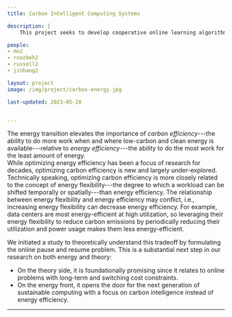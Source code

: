 ```yaml
---
title: Carbon Intelligent Computing Systems

description: |
    This project seeks to develop cooperative online learning algorithms in distributed and heterogeneous networks.

people:
- mo2
- roozbeh2
- russell2
- jinhang2

layout: project
image: /img/project/carbon-energy.jpg

last-updated: 2023-05-28


---
```


The energy transition elevates the importance of *carbon efficiency*---the ability to do more work when and where low-carbon and clean energy is available---relative to *energy efficiency*---the ability to do the most work for the least amount of energy.  
While optimizing energy efficiency has been a focus of research for decades, optimizing carbon efficiency is new and largely under-explored. Technically speaking, optimizing carbon efficiency is more closely related to the concept of energy flexibility---the degree to which a workload can be shifted temporally or spatially---than energy efficiency. The relationship between energy flexibility and energy efficiency may conflict, i.e., increasing energy flexibility can decrease energy efficiency. For example, data centers are most energy-efficient at high utilization, so leveraging their energy flexibility to reduce carbon emissions by periodically reducing their utilization and power usage makes them less energy-efficient. 

We initiated a study to theoretically understand this tradeoff by formulating the online pause and resume problem. This is a substantial next step in our research on both energy and theory: 
* On the theory side, it is foundationally promising since it relates to online problems with long-term and switching cost constraints. 
* On the energy front, it opens the door for the next generation of sustainable computing with a focus on carbon intelligence instead of energy efficiency.

--- 
